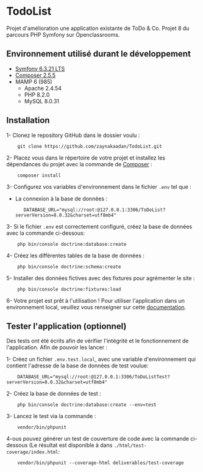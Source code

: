 # TodoList
Projet d'amélioration une application existante de ToDo &amp; Co. Projet 8 du parcours PHP Symfony sur Openclassrooms.

## Environnement utilisé durant le développement
* [Symfony 6.3.21 LTS](https://symfony.com/doc/current/setup.html#start-coding) 
* [Composer 2.5.5](https://getcomposer.org/doc/00-intro.md)
* MAMP 6 (985)
    * Apache 2.4.54
    * PHP 8.2.0
    * MySQL 8.0.31
      
## Installation
1- Clonez le repository GitHub dans le dossier voulu :
```
    git clone https://github.com/zaynakaadan/TodoList.git
```
2- Placez vous dans le répertoire de votre projet et installez les dépendances du projet avec la commande de [Composer](https://getcomposer.org/doc/00-intro.md) :
```
    composer install
```
3- Configurez vos variables d'environnement dans le fichier `.env` tel que :

* La connexion à la base de données :
  ```
     DATABASE_URL="mysql://root:@127.0.0.1:3306/ToDoList?serverVersion=8.0.32&charset=utf8mb4"
  ```
3- Si le fichier `.env` est correctement configuré, créez la base de données avec la commande ci-dessous:
```
    php bin/console doctrine:database:create
```
4- Créez les différentes tables de la base de données :
```
    php bin/console doctrine:schema:create
```
5- Installer des données fictives avec des fixtures pour agrémenter le site :
```
    php bin/console doctrine:fixtures:load
```
6- Votre projet est prêt à l'utilisation ! Pour utiliser l'application dans un environnement local, veuillez vous renseigner sur cette [documentation](https://symfony.com/doc/current/setup.html#running-symfony-applications).

## Tester l'application (optionnel)
Des tests ont été écrits afin de vérifier l'intégrité et le fonctionnement de l'application. Afin de pouvoir les lancer :

1- Créez un fichier `.env.test.local`, avec une variable d'environnement qui contient l'adresse de la base de données de test voulue:
```
    DATABASE_URL="mysql://root:@127.0.0.1:3306/ToDoListTest?serverVersion=8.0.32&charset=utf8mb4"
```
2- Créez la base de données de test :
```
    php bin/console doctrine:database:create --env=test
```
3- Lancez le test via la commande :
```
    vendor/bin/phpunit
```
4-ous pouvez générer un test de couverture de code avec la commande ci-dessous (Le résultat est disponible à dans `./html/test-coverage/index.html`:
```
    vendor/bin/phpunit --coverage-html deliverables/test-coverage
```
